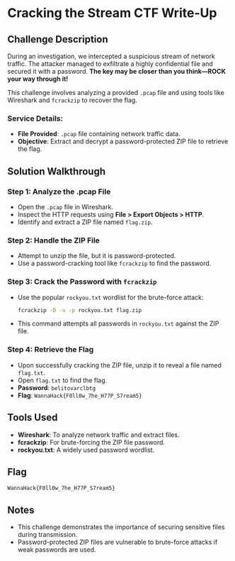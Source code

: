 # Cracking the Stream CTF Write-Up

## Challenge Description
During an investigation, we intercepted a suspicious stream of network traffic. The attacker managed to exfiltrate a highly confidential file and secured it with a password. **The key may be closer than you think—ROCK your way through it!**

This challenge involves analyzing a provided `.pcap` file and using tools like Wireshark and `fcrackzip` to recover the flag.

### Service Details:
- **File Provided**: `.pcap` file containing network traffic data.
- **Objective**: Extract and decrypt a password-protected ZIP file to retrieve the flag.

## Solution Walkthrough

### Step 1: Analyze the .pcap File
- Open the `.pcap` file in Wireshark.
- Inspect the HTTP requests using **File > Export Objects > HTTP**.
- Identify and extract a ZIP file named `flag.zip`.

### Step 2: Handle the ZIP File
- Attempt to unzip the file, but it is password-protected.
- Use a password-cracking tool like `fcrackzip` to find the password.

### Step 3: Crack the Password with `fcrackzip`
- Use the popular `rockyou.txt` wordlist for the brute-force attack:
  ```bash
  fcrackzip -D -u -p rockyou.txt flag.zip
  ```
- This command attempts all passwords in `rockyou.txt` against the ZIP file.

### Step 4: Retrieve the Flag
- Upon successfully cracking the ZIP file, unzip it to reveal a file named `flag.txt`.
- Open `flag.txt` to find the flag.
- **Password**: `belitovarclbtg`
- **Flag**: `WannaHack{F0ll0w_7he_H77P_S7ream5}`

## Tools Used
- **Wireshark**: To analyze network traffic and extract files.
- **fcrackzip**: For brute-forcing the ZIP file password.
- **rockyou.txt**: A widely used password wordlist.

## Flag
```
WannaHack{F0ll0w_7he_H77P_S7ream5}
```

## Notes
- This challenge demonstrates the importance of securing sensitive files during transmission.
- Password-protected ZIP files are vulnerable to brute-force attacks if weak passwords are used.
